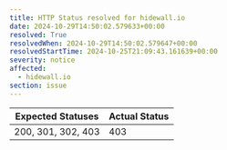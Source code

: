 ```yaml
---
title: HTTP Status resolved for hidewall.io
date: 2024-10-29T14:50:02.579633+00:00
resolved: True
resolvedWhen: 2024-10-29T14:50:02.579647+00:00
resolvedStartTime: 2024-10-25T21:09:43.161639+00:00
severity: notice
affected:
  - hidewall.io
section: issue
---
```


| Expected Statuses | Actual Status  |
|-------------------|----------------|
| 200, 301, 302, 403 | 403 |

